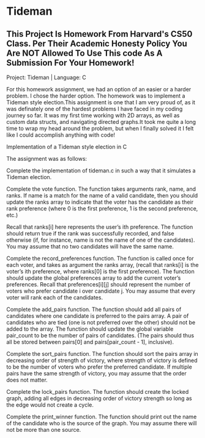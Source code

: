 # Tideman
## This Project Is Homework From Harvard's CS50 Class. Per Their Academic Honesty Policy You Are NOT Allowed To Use This code As A Submission For Your Homework!

Project: Tideman | Language: C

For this homework assignment, we had an option of an easier or a harder problem. I chose the harder option. The homework was to implement a Tideman style election.This assignment is one that I am very proud of, as it was definately one of the hardest problems I have faced in my coding journey so far. 
It was my first time working with 2D arrays, as well as custom data structs, and navigating directed graphs.It took me quite a long time to wrap my head around the problem, but when I finally solved it I felt like I could accomplish anything with code!

Implementation of a Tideman style election in C



The assignment was as follows:

Complete the implementation of tideman.c in such a way that it simulates a Tideman election.

Complete the vote function.
The function takes arguments rank, name, and ranks. If name is a match for the name of a valid candidate, then you should update the ranks array to indicate that the voter has the candidate as their rank preference (where 0 is the first preference, 1 is the second preference, etc.)

Recall that ranks[i] here represents the user’s ith preference.
The function should return true if the rank was successfully recorded, and false otherwise (if, for instance, name is not the name of one of the candidates).
You may assume that no two candidates will have the same name.

Complete the record_preferences function.
The function is called once for each voter, and takes as argument the ranks array, (recall that ranks[i] is the voter’s ith preference, where ranks[0] is the first preference).
The function should update the global preferences array to add the current voter’s preferences. Recall that preferences[i][j] should represent the number of voters who prefer candidate i over candidate j.
You may assume that every voter will rank each of the candidates.

Complete the add_pairs function.
The function should add all pairs of candidates where one candidate is preferred to the pairs array. A pair of candidates who are tied (one is not preferred over the other) should not be added to the array.
The function should update the global variable pair_count to be the number of pairs of candidates. (The pairs should thus all be stored between pairs[0] and pairs[pair_count - 1], inclusive).

Complete the sort_pairs function.
The function should sort the pairs array in decreasing order of strength of victory, where strength of victory is defined to be the number of voters who prefer the preferred candidate. If multiple pairs have the same strength of victory, you may assume that the order does not matter.

Complete the lock_pairs function.
The function should create the locked graph, adding all edges in decreasing order of victory strength so long as the edge would not create a cycle.

Complete the print_winner function.
The function should print out the name of the candidate who is the source of the graph. You may assume there will not be more than one source.

